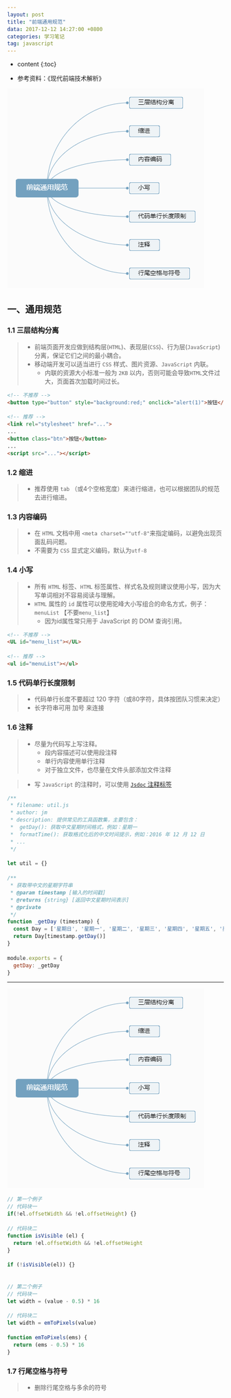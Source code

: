 ```yaml
---
layout: post
title: "前端通用规范"
data: 2017-12-12 14:27:00 +0800
categories: 学习笔记
tag: javascript
---
```

* content
{:toc}

* 参考资料：《现代前端技术解析》

![img](/styles/images/standard/standard-01.png)

<!-- more -->

## 一、通用规范

### 1.1 三层结构分离

> * 前端页面开发应做到结构层(`HTML`)、表现层(`CSS`)、行为层(`JavaScript`)分离，保证它们之间的最小耦合。
> * 移动端开发可以适当进行 `CSS` 样式、图片资源、`JavaScript` 内联。
>   * 内联的资源大小标准一般为 `2KB` 以内，否则可能会导致`HTML`文件过大，页面首次加载时间过长。 

```html
<!-- 不推荐 -->
<button type="button" style="background:red;" onclick="alert(1)">按钮</button>

<!-- 推荐 -->
<link rel="stylesheet" href="...">
...
<button class="btn">按钮</button>
...
<script src="..."></script>
```
### 1.2 缩进

> * 推荐使用 `tab` （或4个空格宽度）来进行缩进，也可以根据团队的规范去进行缩进。

### 1.3 内容编码

> * 在 `HTML` 文档中用 `<meta charset=""utf-8"`来指定编码，以避免出现页面乱码问题。
> * 不需要为 `CSS` 显式定义编码，默认为`utf-8`

### 1.4 小写

> * 所有 `HTML` 标签、`HTML` 标签属性、样式名及规则建议使用小写，因为大写单词相对不容易阅读与理解。
> * `HTML` 属性的 `id` 属性可以使用驼峰大小写组合的命名方式，例子：`menuList` 【不要`menu_list`】
>   * 因为id属性常只用于 JavaScript 的 DOM 查询引用。    

```html
<!-- 不推荐 -->
<UL id="menu_list"></UL>

<!-- 推荐 -->
<ul id="menuList"></ul>
```

### 1.5 代码单行长度限制

> * 代码单行长度不要超过 120 字符（或80字符，具体按团队习惯来决定）
> * 长字符串可用 加号 来连接

### 1.6 注释

> * 尽量为代码写上写注释。
>   * 段内容描述可以使用段注释
>   * 单行内容使用单行注释
>   * 对于独立文件，也尽量在文件头部添加文件注释

> * 写 `JavaScript` 的注释时，可以使用 [`Jsdoc` 注释标签](http://need-faith.iteye.com/blog/2019702)

```js
/**
 * filename: util.js
 * author: jm
 * description: 提供常见的工具函数集，主要包含：
 *  getDay(): 获取中文星期时间格式，例如：星期一
 *  formatTime(): 获取格式化后的中文时间提示，例如：2016 年 12 月 12 日
 * ...
 */

let util = {}

/**
 * 获取带中文的星期字符串
 * @param timestamp [输入的时间戳]
 * @returns {string} [返回中文星期时间表示]
 * @private
 */
function _getDay (timestamp) {
  const Day = ['星期日', '星期一', '星期二', '星期三', '星期四', '星期五', '星期六']
  return Day[timestamp.getDay()]
}

module.exports = {
  getDay: _getDay
}
```

---

![img](/styles/images/standard/standard-01.png)

```js
// 第一个例子
// 代码块一
if(!el.offsetWidth && !el.offsetHeight) {}

// 代码块二
function isVisible (el) {
  return !el.offsetWidth && !el.offsetHeight 
}

if (!isVisible(el)) {}


// 第二个例子
// 代码块一
let width = (value - 0.5) * 16

// 代码块二
let width = emToPixels(value)

function emToPixels(ems) {
  return (ems - 0.5) * 16
}

```

### 1.7 行尾空格与符号

> * 删除行尾空格与多余的符号




